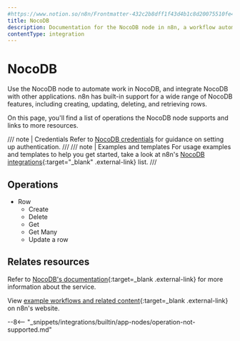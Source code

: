 ```yaml
---
#https://www.notion.so/n8n/Frontmatter-432c2b8dff1f43d4b1c8d20075510fe4
title: NocoDB
description: Documentation for the NocoDB node in n8n, a workflow automation platform. Includes details of operations and configuration, and links to examples and credentials information.
contentType: integration
---
```


# NocoDB

Use the NocoDB node to automate work in NocoDB, and integrate NocoDB with other applications. n8n has built-in support for a wide range of NocoDB features, including creating, updating, deleting, and retrieving rows. 

On this page, you'll find a list of operations the NocoDB node supports and links to more resources.

/// note | Credentials
Refer to [NocoDB credentials](/integrations/builtin/credentials/nocodb/) for guidance on setting up authentication. 
///
/// note | Examples and templates
For usage examples and templates to help you get started, take a look at n8n's [NocoDB integrations](https://n8n.io/integrations/nocodb/){:target="_blank" .external-link} list.
///

## Operations

* Row
    * Create
    * Delete
    * Get
    * Get Many
    * Update a row

## Relates resources

Refer to [NocoDB's documentation](https://docs.nocodb.com/){:target=_blank .external-link} for more information about the service.

View [example workflows and related content](https://n8n.io/integrations/nocodb/){:target=_blank .external-link} on n8n's website.


--8<-- "_snippets/integrations/builtin/app-nodes/operation-not-supported.md"
